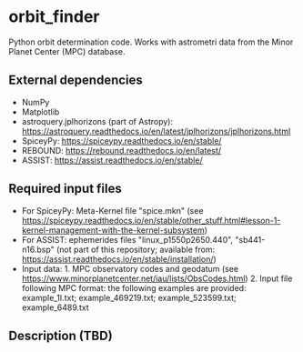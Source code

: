 # orbit_finder

Python orbit determination code. Works with astrometri data from the Minor 
Planet Center (MPC) database. 

## External dependencies
* NumPy 
* Matplotlib
* astroquery.jplhorizons (part of Astropy): https://astroquery.readthedocs.io/en/latest/jplhorizons/jplhorizons.html
* SpiceyPy: https://spiceypy.readthedocs.io/en/stable/
* REBOUND: https://rebound.readthedocs.io/en/latest/ 
* ASSIST: https://assist.readthedocs.io/en/stable/

## Required input files
* For SpiceyPy: Meta-Kernel file "spice.mkn"
  (see https://spiceypy.readthedocs.io/en/stable/other_stuff.html#lesson-1-kernel-management-with-the-kernel-subsystem)
* For ASSIST: ephemerides files "linux_p1550p2650.440", "sb441-n16.bsp" 
  (not part of this repository; available from: https://assist.readthedocs.io/en/stable/installation/)
* Input data: 1. MPC observatory codes and geodatum (see https://www.minorplanetcenter.net/iau/lists/ObsCodes.html)
              2. Input file following MPC format: the following examples are provided: example_1I.txt; example_469219.txt; example_523599.txt; example_6489.txt

## Description (TBD)

